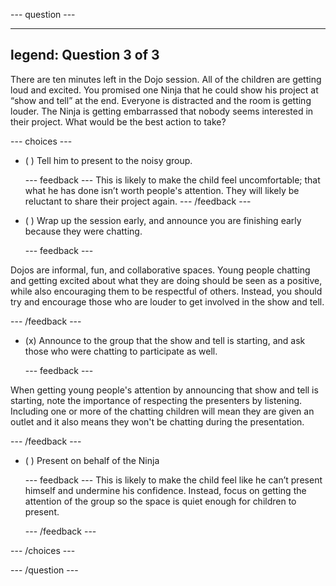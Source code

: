 --- question ---

---
legend: Question 3 of 3
---

There are ten minutes left in the Dojo session. All of the children are getting loud and excited. You promised one Ninja that he could show his project at “show and tell” at the end. Everyone is distracted and the room is getting louder. The Ninja is getting embarrassed that nobody seems interested in their project. What would be the best action to take?


--- choices ---

- ( ) Tell him to present to the noisy group.

  --- feedback ---
This is likely to make the child feel uncomfortable; that what he has done isn’t worth people's attention. They will likely be reluctant to share their project again.
  --- /feedback ---

- ( ) Wrap up the session early, and announce you are finishing early because they were chatting.

  --- feedback ---

Dojos are informal, fun, and collaborative spaces. Young people chatting and getting excited about what they are doing should be seen as a positive, while also encouraging them to be respectful of others. Instead, you should try and encourage those who are louder to get involved in the show and tell.


  --- /feedback ---

- (x) Announce to the group that the show and tell is starting, and ask those who were chatting to participate as well.

  --- feedback ---

When getting young people's attention by announcing that show and tell is starting, note the importance of respecting the presenters by listening. Including one or more of the chatting children will mean they are given an outlet and it also means they won't be chatting during the presentation.



  --- /feedback ---

- ( ) Present on behalf of the Ninja

  --- feedback ---
This is likely to make the child feel like he can’t present himself and undermine his confidence. Instead, focus on getting the attention of the group so the space is quiet enough for children to present.

  --- /feedback ---

--- /choices ---

--- /question ---
